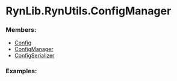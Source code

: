 # <a id="RynLib.RynUtils.ConfigManager">RynLib.RynUtils.ConfigManager</a>
    


### Members:

  - [Config](ConfigManager/Config.md)
  - [ConfigManager](ConfigManager/ConfigManager.md)
  - [ConfigSerializer](ConfigManager/ConfigSerializer.md)

### Examples:

